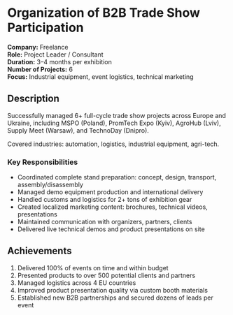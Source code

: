 # Organization of B2B Trade Show Participation

**Company:** Freelance  
**Role:** Project Leader / Consultant  
**Duration:** 3–4 months per exhibition  
**Number of Projects:** 6  
**Focus:** Industrial equipment, event logistics, technical marketing

## Description

Successfully managed 6+ full-cycle trade show projects across Europe and Ukraine, including MSPO (Poland), PromTech Expo (Kyiv), AgroHub (Lviv), Supply Meet (Warsaw), and TechnoDay (Dnipro).

Covered industries: automation, logistics, industrial equipment, agri-tech.

### Key Responsibilities

- Coordinated complete stand preparation: concept, design, transport, assembly/disassembly  
- Managed demo equipment production and international delivery  
- Handled customs and logistics for 2+ tons of exhibition gear  
- Created localized marketing content: brochures, technical videos, presentations  
- Maintained communication with organizers, partners, clients  
- Delivered live technical demos and product presentations on site

## Achievements

1. Delivered 100% of events on time and within budget  
2. Presented products to over 500 potential clients and partners  
3. Managed logistics across 4 EU countries  
4. Improved product presentation quality via custom booth materials  
5. Established new B2B partnerships and secured dozens of leads per event
